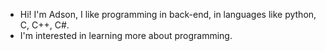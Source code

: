 - Hi! I'm Adson, I like programming in back-end, in languages like python, C, C++, C#.
- I'm interested in learning more about programming.
